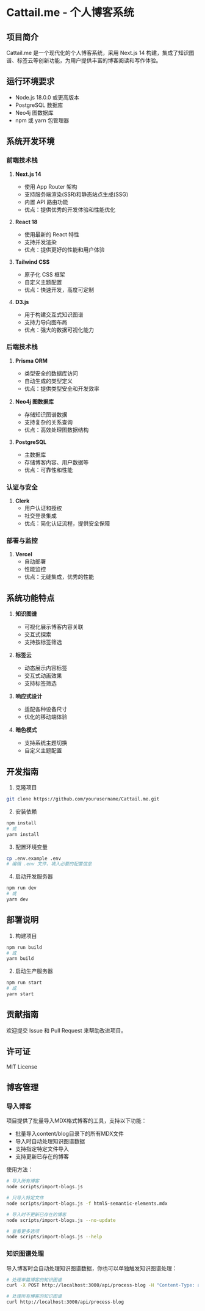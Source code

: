 # Cattail.me - 个人博客系统

## 项目简介

Cattail.me 是一个现代化的个人博客系统，采用 Next.js 14 构建，集成了知识图谱、标签云等创新功能，为用户提供丰富的博客阅读和写作体验。

## 运行环境要求

- Node.js 18.0.0 或更高版本
- PostgreSQL 数据库
- Neo4j 图数据库
- npm 或 yarn 包管理器

## 系统开发环境

### 前端技术栈

1. **Next.js 14**
   - 使用 App Router 架构
   - 支持服务端渲染(SSR)和静态站点生成(SSG)
   - 内置 API 路由功能
   - 优点：提供优秀的开发体验和性能优化

2. **React 18**
   - 使用最新的 React 特性
   - 支持并发渲染
   - 优点：提供更好的性能和用户体验

3. **Tailwind CSS**
   - 原子化 CSS 框架
   - 自定义主题配置
   - 优点：快速开发，高度可定制

4. **D3.js**
   - 用于构建交互式知识图谱
   - 支持力导向图布局
   - 优点：强大的数据可视化能力

### 后端技术栈

1. **Prisma ORM**
   - 类型安全的数据库访问
   - 自动生成的类型定义
   - 优点：提供类型安全和开发效率

2. **Neo4j 图数据库**
   - 存储知识图谱数据
   - 支持复杂的关系查询
   - 优点：高效处理图数据结构

3. **PostgreSQL**
   - 主数据库
   - 存储博客内容、用户数据等
   - 优点：可靠性和性能

### 认证与安全

1. **Clerk**
   - 用户认证和授权
   - 社交登录集成
   - 优点：简化认证流程，提供安全保障

### 部署与监控

1. **Vercel**
   - 自动部署
   - 性能监控
   - 优点：无缝集成，优秀的性能

## 系统功能特点

1. **知识图谱**
   - 可视化展示博客内容关联
   - 交互式探索
   - 支持按标签筛选

2. **标签云**
   - 动态展示内容标签
   - 交互式动画效果
   - 支持标签筛选

3. **响应式设计**
   - 适配各种设备尺寸
   - 优化的移动端体验

4. **暗色模式**
   - 支持系统主题切换
   - 自定义主题配置

## 开发指南

1. 克隆项目
```bash
git clone https://github.com/yourusername/Cattail.me.git
```

2. 安装依赖
```bash
npm install
# 或
yarn install
```

3. 配置环境变量
```bash
cp .env.example .env
# 编辑 .env 文件，填入必要的配置信息
```

4. 启动开发服务器
```bash
npm run dev
# 或
yarn dev
```

## 部署说明

1. 构建项目
```bash
npm run build
# 或
yarn build
```

2. 启动生产服务器
```bash
npm run start
# 或
yarn start
```

## 贡献指南

欢迎提交 Issue 和 Pull Request 来帮助改进项目。

## 许可证

MIT License

## 博客管理

### 导入博客

项目提供了批量导入MDX格式博客的工具，支持以下功能：

- 批量导入content/blog目录下的所有MDX文件
- 导入时自动处理知识图谱数据
- 支持指定特定文件导入
- 支持更新已存在的博客

使用方法：

```bash
# 导入所有博客
node scripts/import-blogs.js

# 只导入特定文件
node scripts/import-blogs.js -f html5-semantic-elements.mdx

# 导入时不更新已存在的博客
node scripts/import-blogs.js --no-update

# 查看更多选项
node scripts/import-blogs.js --help
```

### 知识图谱处理

导入博客时会自动处理知识图谱数据，你也可以单独触发知识图谱处理：

```bash
# 处理单篇博客的知识图谱
curl -X POST http://localhost:3000/api/process-blog -H "Content-Type: application/json" -d '{"slug":"blog-slug"}'

# 处理所有博客的知识图谱
curl http://localhost:3000/api/process-blog
```